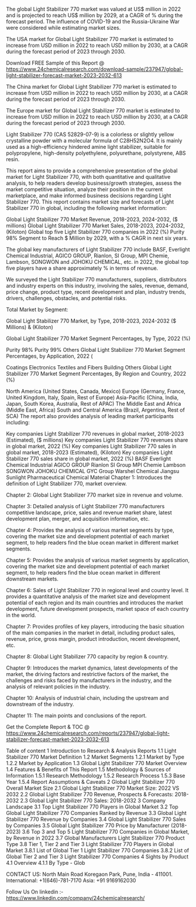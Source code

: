 The global Light Stabilizer 770 market was valued at US$ million in 2022 and is projected to reach US$ million by 2029, at a CAGR of % during the forecast period. The influence of COVID-19 and the Russia-Ukraine War were considered while estimating market sizes.

The USA market for Global Light Stabilizer 770  market is estimated to increase from USD million in 2022 to reach USD million by 2030, at a CAGR during the forecast period of 2023 through 2030.

Download FREE Sample of this Report @ https://www.24chemicalresearch.com/download-sample/237947/global-light-stabilizer-forecast-market-2023-2032-613

The China market for Global Light Stabilizer 770 market is estimated to increase from USD million in 2022 to reach USD million by 2030, at a CAGR during the forecast period of 2023 through 2030.

The Europe market for Global Light Stabilizer 770  market is estimated to increase from USD million in 2022 to reach USD million by 2030, at a CAGR during the forecast period of 2023 through 2030.

Light Stabilizer 770 (CAS 52829-07-9) is a colorless or slightly yellow crystalline powder with a molecular formula of C28H52N2O4. It is mainly used as a high-efficiency hindered amine light stabilizer, suitable for polypropylene, high-density polyethylene, polyurethane, polystyrene, ABS resin.

This report aims to provide a comprehensive presentation of the global market for Light Stabilizer 770, with both quantitative and qualitative analysis, to help readers develop business/growth strategies, assess the market competitive situation, analyze their position in the current marketplace, and make informed business decisions regarding Light Stabilizer 770. This report contains market size and forecasts of Light Stabilizer 770 in global, including the following market information:

Global Light Stabilizer 770 Market Revenue, 2018-2023, 2024-2032, ($ millions)
Global Light Stabilizer 770 Market Sales, 2018-2023, 2024-2032, (Kiloton)
Global top five Light Stabilizer 770 companies in 2022 (%)
Purity 98% Segment to Reach $ Million by 2029, with a % CAGR in next six years.

The global key manufacturers of Light Stabilizer 770 include BASF, Everlight Chemical Industrial, AGICO GROUP, Rianlon, SI Group, MPI Chemie, Lambson, SONGWON and JOHOKU CHEMICAL, etc. in 2022, the global top five players have a share approximately % in terms of revenue.

We surveyed the Light Stabilizer 770 manufacturers, suppliers, distributors and industry experts on this industry, involving the sales, revenue, demand, price change, product type, recent development and plan, industry trends, drivers, challenges, obstacles, and potential risks.

Total Market by Segment:

Global Light Stabilizer 770 Market, by Type, 2018-2023, 2024-2032 ($ Millions) & (Kiloton)

Global Light Stabilizer 770 Market Segment Percentages, by Type, 2022 (%)

Purity 98%
Purity 99%
Others
Global Light Stabilizer 770 Market Segment Percentages, by Application, 2022 (

Coatings
Electronics
Textiles and Fibers
Building
Others
Global Light Stabilizer 770 Market Segment Percentages, By Region and Country, 2022 (%)

North America (United States, Canada, Mexico)
Europe (Germany, France, United Kingdom, Italy, Spain, Rest of Europe)
Asia-Pacific (China, India, Japan, South Korea, Australia, Rest of APAC)
The Middle East and Africa (Middle East, Africa)
South and Central America (Brazil, Argentina, Rest of SCA)
The report also provides analysis of leading market participants including:

Key companies Light Stabilizer 770 revenues in global market, 2018-2023 (Estimated), ($ millions)
Key companies Light Stabilizer 770 revenues share in global market, 2022 (%)
Key companies Light Stabilizer 770 sales in global market, 2018-2023 (Estimated), (Kiloton)
Key companies Light Stabilizer 770 sales share in global market, 2022 (%)
BASF
Everlight Chemical Industrial
AGICO GROUP
Rianlon
SI Group
MPI Chemie
Lambson
SONGWON
JOHOKU CHEMICAL
GYC Group
Warshel Chemical
Jiangsu Sunlight Pharmaceutical Chemical Material
Chapter 1: Introduces the definition of Light Stabilizer 770, market overview.

Chapter 2: Global Light Stabilizer 770 market size in revenue and volume.

Chapter 3: Detailed analysis of Light Stabilizer 770 manufacturers competitive landscape, price, sales and revenue market share, latest development plan, merger, and acquisition information, etc.

Chapter 4: Provides the analysis of various market segments by type, covering the market size and development potential of each market segment, to help readers find the blue ocean market in different market segments.

Chapter 5: Provides the analysis of various market segments by application, covering the market size and development potential of each market segment, to help readers find the blue ocean market in different downstream markets.

Chapter 6: Sales of Light Stabilizer 770 in regional level and country level. It provides a quantitative analysis of the market size and development potential of each region and its main countries and introduces the market development, future development prospects, market space of each country in the world.

Chapter 7: Provides profiles of key players, introducing the basic situation of the main companies in the market in detail, including product sales, revenue, price, gross margin, product introduction, recent development, etc.

Chapter 8: Global Light Stabilizer 770 capacity by region & country.

Chapter 9: Introduces the market dynamics, latest developments of the market, the driving factors and restrictive factors of the market, the challenges and risks faced by manufacturers in the industry, and the analysis of relevant policies in the industry.

Chapter 10: Analysis of industrial chain, including the upstream and downstream of the industry.

Chapter 11: The main points and conclusions of the report.

Get the Complete Report & TOC @ https://www.24chemicalresearch.com/reports/237947/global-light-stabilizer-forecast-market-2023-2032-613

Table of content
1 Introduction to Research & Analysis Reports
1.1 Light Stabilizer 770 Market Definition
1.2 Market Segments
1.2.1 Market by Type
1.2.2 Market by Application
1.3 Global Light Stabilizer 770 Market Overview
1.4 Features & Benefits of This Report
1.5 Methodology & Sources of Information
1.5.1 Research Methodology
1.5.2 Research Process
1.5.3 Base Year
1.5.4 Report Assumptions & Caveats
2 Global Light Stabilizer 770 Overall Market Size
2.1 Global Light Stabilizer 770 Market Size: 2022 VS 2032
2.2 Global Light Stabilizer 770 Revenue, Prospects & Forecasts: 2018-2032
2.3 Global Light Stabilizer 770 Sales: 2018-2032
3 Company Landscape
3.1 Top Light Stabilizer 770 Players in Global Market
3.2 Top Global Light Stabilizer 770 Companies Ranked by Revenue
3.3 Global Light Stabilizer 770 Revenue by Companies
3.4 Global Light Stabilizer 770 Sales by Companies
3.5 Global Light Stabilizer 770 Price by Manufacturer (2018-2023)
3.6 Top 3 and Top 5 Light Stabilizer 770 Companies in Global Market, by Revenue in 2022
3.7 Global Manufacturers Light Stabilizer 770 Product Type
3.8 Tier 1, Tier 2 and Tier 3 Light Stabilizer 770 Players in Global Market
3.8.1 List of Global Tier 1 Light Stabilizer 770 Companies
3.8.2 List of Global Tier 2 and Tier 3 Light Stabilizer 770 Companies
4 Sights by Product
4.1 Overview
4.1.1 By Type - Glob

CONTACT US:
North Main Road Koregaon Park, Pune, India - 411001.
International: +1(646)-781-7170
Asia: +91 9169162030

Follow Us On linkedin :- https://www.linkedin.com/company/24chemicalresearch/
